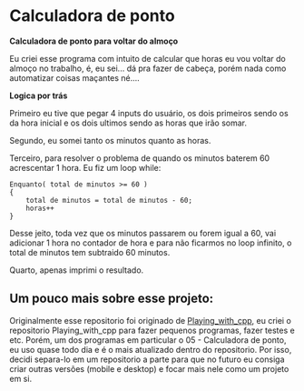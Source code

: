# Calculadora de ponto

**Calculadora de ponto para voltar do almoço**

Eu criei esse programa com intuito de calcular que horas eu vou voltar do almoço no trabalho, é, eu sei... dá pra fazer de cabeça, porém nada como automatizar coisas maçantes né....

**Logica por trás**

Primeiro eu tive que pegar 4 inputs do usuário, os dois primeiros sendo os da hora inicial e os dois ultimos sendo as horas que irão somar.

Segundo, eu somei tanto os minutos quanto as horas.

Terceiro, para resolver o problema de quando os minutos baterem 60 acrescentar 1 hora. Eu fiz um loop while:

```
Enquanto( total de minutos >= 60 )
{
	total de minutos = total de minutos - 60;
	horas++
}
```

Desse jeito, toda vez que os minutos passarem ou forem igual a 60, vai adicionar 1 hora no contador de hora e para não ficarmos no loop infinito, o total de minutos tem subtraido 60 minutos.

Quarto, apenas imprimi o resultado.

## Um pouco mais sobre esse projeto:

Originalmente esse repositorio foi originado de [Playing_with_cpp](https://github.com/phzsantos/Playing_with_CPP/tree/master/05-CalculadoraPonto), eu criei o repositorio Playing_with_cpp para fazer pequenos programas, fazer testes e etc. Porém, um dos programas em particular o 05 - Calculadora de ponto, eu uso quase todo dia e é o mais atualizado dentro do repositorio. Por isso, decidi separa-lo em um repositorio a parte para que no futuro eu consiga criar outras versões (mobile e desktop) e focar mais nele como um projeto em si. 

